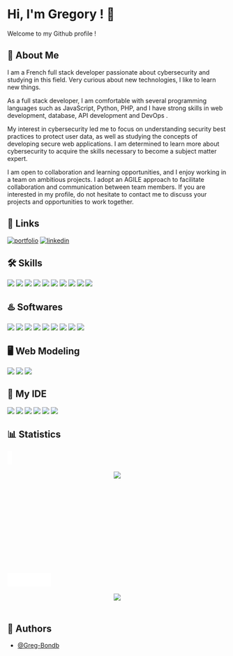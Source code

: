 # Hi, I'm Gregory ! 👋
Welcome to my Github profile !

## 🚀 About Me
I am a French full stack developer passionate about cybersecurity and studying in this field. Very curious about new technologies, I like to learn new things.

As a full stack developer, I am comfortable with several programming languages such as JavaScript, Python, PHP, and I have strong skills in web development, database, API development and DevOps .

My interest in cybersecurity led me to focus on understanding security best practices to protect user data, as well as studying the concepts of developing secure web applications. I am determined to learn more about cybersecurity to acquire the skills necessary to become a subject matter expert.

I am open to collaboration and learning opportunities, and I enjoy working in a team on ambitious projects. I adopt an AGILE approach to facilitate collaboration and communication between team members. If you are interested in my profile, do not hesitate to contact me to discuss your projects and opportunities to work together.

## 🔗 Links
[![portfolio](https://img.shields.io/badge/my_portfolio-CB4827?style=for-the-badge&logo=ko-fi&logoColor=white)](https://greg-bondb.github.io/Portfolio-Balatre-Gregory/)
[![linkedin](https://img.shields.io/badge/linkedin-0A66C2?style=for-the-badge&logo=linkedin&logoColor=white)](https://www.linkedin.com/in/gr%C3%A9gory-balatre-6a2187220/)

## 🛠 Skills
<div>
  <img src="https://img.shields.io/badge/C%2B%2B-10899C?style=for-the-badge&logo=c%2B%2B&logoColor=white">
  <img src="https://img.shields.io/badge/C%23-239120?style=for-the-badge&logo=c-sharp&logoColor=white">
  <img src="https://img.shields.io/badge/Python-3776AB?style=for-the-badge&logo=python&logoColor=white">
  <img src="https://img.shields.io/badge/JavaScript-F7DF1E?style=for-the-badge&logo=javascript&logoColor=black">
  <img src="https://img.shields.io/badge/HTML5-E34F26?style=for-the-badge&logo=html5&logoColor=white">
  <img src="https://img.shields.io/badge/CSS3-1572B6?style=for-the-badge&logo=css3&logoColor=white">
  <img src="https://img.shields.io/badge/Java-ED8B00?style=for-the-badge&logo=openjdk&logoColor=white">
  <img src="https://img.shields.io/badge/SQL-07405E?style=for-the-badge&logo=sql&logoColor=white">
  <img src="https://img.shields.io/badge/PHP-777BB4?style=for-the-badge&logo=php&logoColor=white">
  <img src="https://img.shields.io/badge/Go-00ADD8?style=for-the-badge&logo=go&logoColor=white">
</div>

## ♨️ Softwares
<div>
  <img src="https://img.shields.io/badge/Unity-4D5645?style=for-the-badge&logo=unity&logoColor=white">
  <img src="https://img.shields.io/badge/Docker-8B89CC?style=for-the-badge&logo=docker&logoColor=white">
  <img src="https://img.shields.io/badge/MySQL-9C9C9C?style=for-the-badge&logo=mysql&logoColor=white">
  <img src="https://img.shields.io/badge/VMware-00457C?style=for-the-badge&logo=vmware&logoColor=white">
  <img src="https://img.shields.io/badge/Wampserver-E6007A?style=for-the-badge&logo=wampserver&logoColor=000">
  <img src="https://img.shields.io/badge/Wireshark-4A90E2?style=for-the-badge&logo=wireshark&logoColor=white">
  <img src="https://img.shields.io/badge/BurpSuite-090020?style=for-the-badge&logo=burpsuite&logoColor=white">
  <img src="https://img.shields.io/badge/Postman-FF6600?style=for-the-badge&logo=postman&logoColor=white">
  <img src="https://img.shields.io/badge/Cisco%20Packet-D14836?style=for-the-badge&logo=Cisco&logoColor=white">
</div>

## 🖥️ Web Modeling
<div>
  <img src="https://img.shields.io/badge/Figma-F24E1E?style=for-the-badge&logo=figma&logoColor=white">
  <img src="https://img.shields.io/badge/Adobe%20XD-470137?style=for-the-badge&logo=Adobe%20XD&logoColor=#FF61F6">
  <img src="https://img.shields.io/badge/Canva-%2300C4CC.svg?&style=for-the-badge&logo=Canva&logoColor=white">
</div>

## 🧰 My IDE
<div>
  <img src="https://img.shields.io/badge/Visual_Studio-5C2D91?style=for-the-badge&logo=visual%20studio&logoColor=white">
  <img src="https://img.shields.io/badge/Visual_Studio_Code-0078D4?style=for-the-badge&logo=visual%20studio%20code&logoColor=white">
  <img src="https://img.shields.io/badge/CLion-83A03D?style=for-the-badge&logo=clion&logoColor=white">
  <img src="https://img.shields.io/badge/IntelliJ_IDEA-8C4846.svg?style=for-the-badge&logo=intellij-idea&logoColor=white">
  <img src="https://img.shields.io/badge/PyCharm-A02342.svg?&style=for-the-badge&logo=PyCharm&logoColor=white">
  <img src="https://img.shields.io/badge/Arduino-00979D?style=for-the-badge&logo=Arduino&logoColor=white">
</div>

## 📊 Statistics

<span><img src="imports/invisible.png" height=30 width=10 /></span>

<div align="center" width="100%">
  <img width=40% style="margin-bottom: 200px" src="https://github-readme-stats.vercel.app/api/top-langs/?username=Greg-Bondb&card_width=400&langs_count=10&hide_border=true&theme=nord" />
</div>

<span><img src="imports/invisible.png" height=30 width=100 /></span>

<div align="center" width="100%">
  <img width=40% style="margin-bottom: 20px" src="https://github-readme-stats.vercel.app/api?username=Greg-Bondb&show_icons=trye&line_height=27&theme=nord&hide_border=true" />
</div>

## 📘 Authors

- [@Greg-Bondb](https://github.com/Greg-Bondb)
